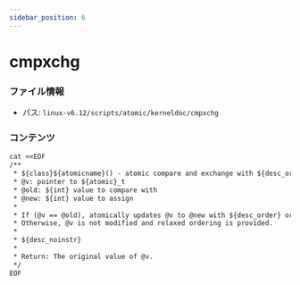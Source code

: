 ```yaml
---
sidebar_position: 6
---
```

# cmpxchg

### ファイル情報

- パス: `linux-v6.12/scripts/atomic/kerneldoc/cmpxchg`

### コンテンツ

```txt
cat <<EOF
/**
 * ${class}${atomicname}() - atomic compare and exchange with ${desc_order} ordering
 * @v: pointer to ${atomic}_t
 * @old: ${int} value to compare with
 * @new: ${int} value to assign
 *
 * If (@v == @old), atomically updates @v to @new with ${desc_order} ordering.
 * Otherwise, @v is not modified and relaxed ordering is provided.
 *
 * ${desc_noinstr}
 *
 * Return: The original value of @v.
 */
EOF

```
